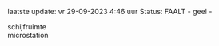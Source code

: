 laatste update: 
vr 29-09-2023  4:46   uur 
Status: FAALT - geel - 
<div class="service Y">schijfruimte</div><div class="service R">microstation</div>